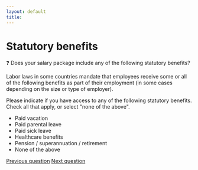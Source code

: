 ```yaml
---
layout: default
title: 
---
```


# Statutory benefits

:question: Does your salary package include any of the following statutory benefits?

Labor laws in some countries mandate that employees receive some or all of the following benefits as part of their employment (in some cases depending on the size or type of employer).

Please indicate if you have access to any of the following statutory benefits. Check all that apply, or select "none of the above".

- Paid vacation
- Paid parental leave
- Paid sick leave
- Healthcare benefits
- Pension / superannuation / retirement
- None of the above

[Previous question](./Da_1_salary.html)
[Next question](./Da_3_extra_statutory_benefits.html)